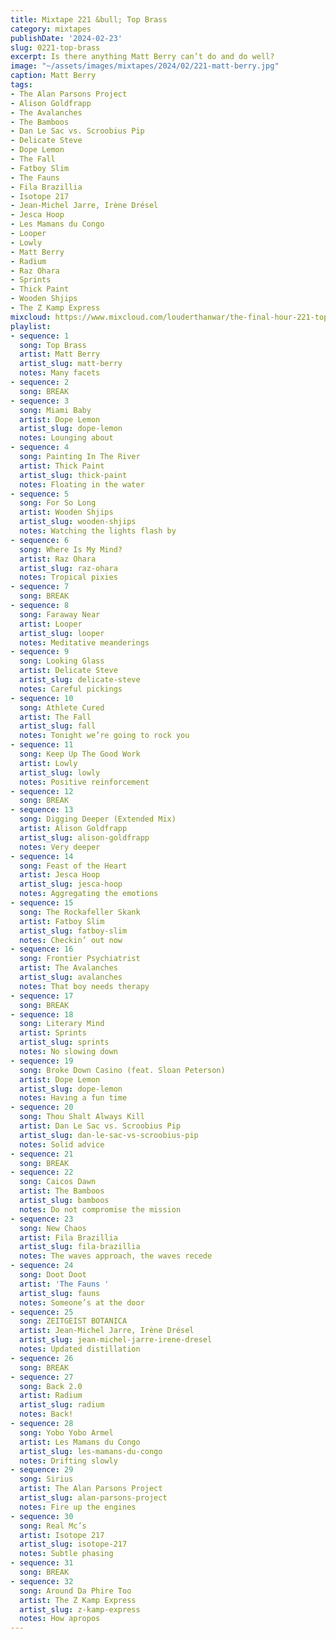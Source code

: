 ```yaml
---
title: Mixtape 221 &bull; Top Brass
category: mixtapes
publishDate: '2024-02-23'
slug: 0221-top-brass
excerpt: Is there anything Matt Berry can’t do and do well?
image: "~/assets/images/mixtapes/2024/02/221-matt-berry.jpg"
caption: Matt Berry
tags:
- The Alan Parsons Project
- Alison Goldfrapp
- The Avalanches
- The Bamboos
- Dan Le Sac vs. Scroobius Pip
- Delicate Steve
- Dope Lemon
- The Fall
- Fatboy Slim
- The Fauns
- Fila Brazillia
- Isotope 217
- Jean-Michel Jarre, Irène Drésel
- Jesca Hoop
- Les Mamans du Congo
- Looper
- Lowly
- Matt Berry
- Radium
- Raz Ohara
- Sprints
- Thick Paint
- Wooden Shjips
- The Z Kamp Express
mixcloud: https://www.mixcloud.com/louderthanwar/the-final-hour-221-top-brass-2024-02-23/
playlist:
- sequence: 1
  song: Top Brass
  artist: Matt Berry
  artist_slug: matt-berry
  notes: Many facets
- sequence: 2
  song: BREAK
- sequence: 3
  song: Miami Baby
  artist: Dope Lemon
  artist_slug: dope-lemon
  notes: Lounging about
- sequence: 4
  song: Painting In The River
  artist: Thick Paint
  artist_slug: thick-paint
  notes: Floating in the water
- sequence: 5
  song: For So Long
  artist: Wooden Shjips
  artist_slug: wooden-shjips
  notes: Watching the lights flash by
- sequence: 6
  song: Where Is My Mind?
  artist: Raz Ohara
  artist_slug: raz-ohara
  notes: Tropical pixies
- sequence: 7
  song: BREAK
- sequence: 8
  song: Faraway Near
  artist: Looper
  artist_slug: looper
  notes: Meditative meanderings
- sequence: 9
  song: Looking Glass
  artist: Delicate Steve
  artist_slug: delicate-steve
  notes: Careful pickings
- sequence: 10
  song: Athlete Cured
  artist: The Fall
  artist_slug: fall
  notes: Tonight we’re going to rock you
- sequence: 11
  song: Keep Up The Good Work
  artist: Lowly
  artist_slug: lowly
  notes: Positive reinforcement
- sequence: 12
  song: BREAK
- sequence: 13
  song: Digging Deeper (Extended Mix)
  artist: Alison Goldfrapp
  artist_slug: alison-goldfrapp
  notes: Very deeper
- sequence: 14
  song: Feast of the Heart
  artist: Jesca Hoop
  artist_slug: jesca-hoop
  notes: Aggregating the emotions
- sequence: 15
  song: The Rockafeller Skank
  artist: Fatboy Slim
  artist_slug: fatboy-slim
  notes: Checkin’ out now
- sequence: 16
  song: Frontier Psychiatrist
  artist: The Avalanches
  artist_slug: avalanches
  notes: That boy needs therapy
- sequence: 17
  song: BREAK
- sequence: 18
  song: Literary Mind
  artist: Sprints
  artist_slug: sprints
  notes: No slowing down
- sequence: 19
  song: Broke Down Casino (feat. Sloan Peterson)
  artist: Dope Lemon
  artist_slug: dope-lemon
  notes: Having a fun time
- sequence: 20
  song: Thou Shalt Always Kill
  artist: Dan Le Sac vs. Scroobius Pip
  artist_slug: dan-le-sac-vs-scroobius-pip
  notes: Solid advice
- sequence: 21
  song: BREAK
- sequence: 22
  song: Caicos Dawn
  artist: The Bamboos
  artist_slug: bamboos
  notes: Do not compromise the mission
- sequence: 23
  song: New Chaos
  artist: Fila Brazillia
  artist_slug: fila-brazillia
  notes: The waves approach, the waves recede
- sequence: 24
  song: Doot Doot
  artist: 'The Fauns '
  artist_slug: fauns
  notes: Someone’s at the door
- sequence: 25
  song: ZEITGEIST BOTANICA
  artist: Jean-Michel Jarre, Irène Drésel
  artist_slug: jean-michel-jarre-irene-dresel
  notes: Updated distillation
- sequence: 26
  song: BREAK
- sequence: 27
  song: Back 2.0
  artist: Radium
  artist_slug: radium
  notes: Back!
- sequence: 28
  song: Yobo Yobo Armel
  artist: Les Mamans du Congo
  artist_slug: les-mamans-du-congo
  notes: Drifting slowly
- sequence: 29
  song: Sirius
  artist: The Alan Parsons Project
  artist_slug: alan-parsons-project
  notes: Fire up the engines
- sequence: 30
  song: Real Mc’s
  artist: Isotope 217
  artist_slug: isotope-217
  notes: Subtle phasing
- sequence: 31
  song: BREAK
- sequence: 32
  song: Around Da Phire Too
  artist: The Z Kamp Express
  artist_slug: z-kamp-express
  notes: How apropos
---
```



